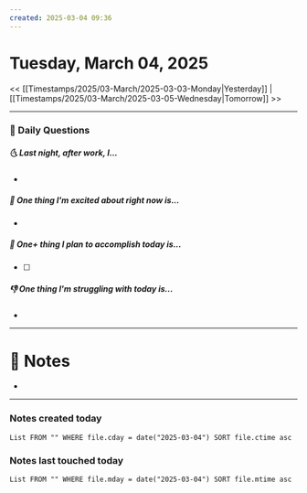 ```yaml
---
created: 2025-03-04 09:36
---
```

# Tuesday, March 04, 2025

<< [[Timestamps/2025/03-March/2025-03-03-Monday|Yesterday]] | [[Timestamps/2025/03-March/2025-03-05-Wednesday|Tomorrow]] >>

---
### 📅 Daily Questions
##### 🌜 Last night, after work, I...
- 

##### 🙌 One thing I'm excited about right now is...
- 

##### 🚀 One+ thing I plan to accomplish today is...
- [ ] 

##### 👎 One thing I'm struggling with today is...
- 

---
# 📝 Notes
- 

---
### Notes created today
```dataview
List FROM "" WHERE file.cday = date("2025-03-04") SORT file.ctime asc
```

### Notes last touched today
```dataview
List FROM "" WHERE file.mday = date("2025-03-04") SORT file.mtime asc
```